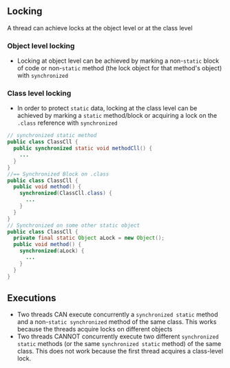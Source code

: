 ## Locking
A thread can achieve locks at the object level or at the class level

### Object level locking
- Locking at object level can be achieved by marking a non-`static` block of code or non-`static` method (the lock object for that method's object) with `synchronized`

### Class level locking
- In order to protect `static` data, locking at the class level can be achieved by marking a `static` method/block or acquiring a lock on the `.class` reference with `synchronized`
```java
// synchronized static method
public class ClassCll {  
  public synchronized static void methodCll() {  
    ...  
  }  
}
//== Synchronized Block on .class
public class ClassCll { 
  public void method() {  
    synchronized(ClassCll.class) {  
      ...  
    }  
  }  
}
// Synchronized on some other static object
public class ClassCll {   
  private final static Object aLock = new Object();   
  public void method() {  
    synchronized(aLock) {  
      ...  
    }  
  }  
}
```

## Executions
- Two threads CAN execute concurrently a `synchronized static` method and a non-`static synchronized` method of the same class. This works because the threads acquire locks on different objects
- Two threads CANNOT concurrently execute two different `synchronized static` methods (or the same `synchronized static` method) of the same class. This does not work because the first thread acquires a class-level lock.